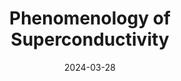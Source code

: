 ---
title: "Phenomenology of Superconductivity"
collection: notes
permalink: /notes/superconductivity_phase
date: 2024-03-28

---